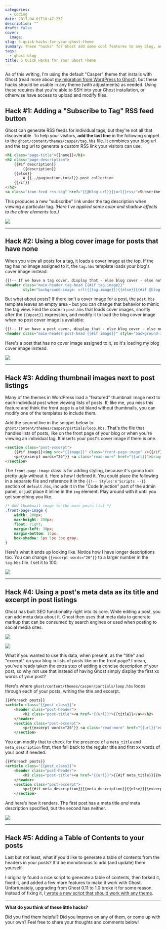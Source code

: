 ```yaml
---
categories:
  - Coding
date: 2017-04-01T18:47:23Z
description: ""
draft: false
cover:
  image:
slug: 5-quick-hacks-for-your-ghost-theme
summary: These "hacks" for Ghost add some cool features to any blog, and should be usable with any theme.
tags:
  - ghost-blog
title: 5 Quick Hacks for Your Ghost Theme
---
```

As of this writing, I'm using the default "Casper" theme that installs with Ghost (read more about [my migration from WordPress to Ghost](https://grantwinney.com/migrating-a-blog-from-wordpress-to-ghost/)), but these hacks should be usable in any theme (with adjustments) as needed. Using these requires that you're able to SSH into your Ghost installation, or otherwise have access to upload and modify files.

## Hack #1: Adding a "Subscribe to Tag" RSS feed button

Ghost can generate RSS feeds for individual tags, but they're not all that discoverable. To help your visitors, **add the last line** in the following snippet to the `ghost/content/themes/casper/tag.hbs` file. It combines your blog url and the tag url to generate a custom RSS link your visitors can use.

```html
<h1 class="page-title">{{name}}</h1>
<h2 class="page-description">
    {{#if description}}
        {{description}}
    {{else}}
        A {{../pagination.total}}-post collection
    {{/if}}
</h2>
<a class="icon-feed rss-tag" href="{{@blog.url}}{{url}}rss/">Subscribe to this tag</a>
```

This produces a new "subscribe" link under the tag description when viewing a particular tag. _(Here I've applied some color and shadow effects to the other elements too.)_

![](ghost-subscribe-to-tag.webp)

---

## Hack #2: Using a blog cover image for posts that have none

When you view all posts for a tag, it loads a cover image at the top. If the tag has no image assigned to it, the `tag.hbs` template loads your blog's cover image instead:

```html
{{!-- If we have a tag cover, display that - else blog cover - else nothing --}}
<header class="main-header tag-head {{#if tag.image}}" 
        style="background-image: url({{tag.image}}){{else}}{{#if @blog.cover}}" style="background-image: url({{@blog.cover}}){{else}}no-cover{{/if}}{{/if}}">
```

But what about posts? If there isn't a cover image for a post, the `post.hbs` template leaves an empty area - but you can change that behavior to mimic the tag view. Find the code in `post.hbs` that loads cover images, shortly after the `{{#post}}` expression, and modify it to load the blog cover image when no post cover image is available:

```html
{{!-- If we have a post cover, display that - else blog cover - else nothing --}}
<header class="main-header post-head {{#if image}}" style="background-image: url({{image}}){{else}}{{#if @blog.cover}}" style="background-image: url({{@blog.cover}}){{else}}no-cover{{/if}}{{/if}}">
```

Here's a post that has no cover image assigned to it, so it's loading my blog cover image instead.

![](5-quick-hacks-for-your-ghost-theme/image-3.webp)

---

## Hack #3: Adding thumbnail images next to post listings

Many of the themes in WordPress load a "featured" thumbnail image next to each individual post when viewing lists of posts. If, like me, you miss this feature and think the front page is a bit bland without thumbnails, you can modify one of the templates to include them.

Add the second line in the snippet below to `ghost/content/themes/casper/partials/loop.hbs`. That's the file that handles lists of posts, like on the front page of your blog or when you're viewing an individual tag. It inserts your post's cover image if there is one.

```html
<section class="post-excerpt">
    {{#if image}}<img src="{{image}}" class="front-page-image" />{{/if}}
    <p>{{excerpt words="26"}} <a class="read-more" href="{{url}}">&raquo;</a></p>
</section>
```

The `front-page-image` class is for adding styling, because it's gonna look pretty ugly without it. Here's how I defined it. You could place the following in a separate file and reference it in the `{{!-- Styles'n'Scripts --}}` section of `default.hbs`, include it in the "Code Injection" part of the admin panel, or just place it inline in the `img` element. Play around with it until you get something you like.

```css
/* Add thumbnail image to the main posts list */
.front-page-image {
    width: 200px;
    max-height: 200px;
    float: right;
    margin-left: 30px;
    margin-bottom: 15px;
    box-shadow: 5px 5px 3px gray;
}
```

Here's what it ends up looking like. Notice how I have longer descriptions too. You can change `{{excerpt words="26"}}` to a larger number in the `tag.hbs` file. I set it to 100.

![](ghost-thumbnails-in-post-list.webp)

---

## Hack #4: Using a post's meta data as its title and excerpt in post listings

Ghost has built SEO functionality right into its core. While editing a post, you can add meta data about it. Ghost then uses that meta data to generate markup that can be consumed by search engines or used when posting to social media sites.

![](ghost-meta-data-in-post-list-1.webp)

![](ghost-meta-data-in-post-list-3.webp)

What if you wanted to use this data, when present, as the "title" and "excerpt" on your blog in lists of posts like on the front page? I mean, you've already taken the extra step of adding a concise description of your post, so why not use that instead of having Ghost simply display the first xx words of your post?

Here's where `ghost/content/themes/casper/partials/loop.hbs` loops through each of your posts, writing the title and excerpt.

```html
{{#foreach posts}}
<article class="{{post_class}}">
    <header class="post-header">
        <h2 class="post-title"><a href="{{url}}">{{title}}</a></h2>
    </header>
    <section class="post-excerpt">
        <p>{{excerpt words="26"}} <a class="read-more" href="{{url}}">&raquo;</a></p>
    </section>
```

You can modify that to check for the presence of a `meta_title` and `meta_description` first, then fall back to the regular title and first xx words of your post if needed.

```html
{{#foreach posts}}
<article class="{{post_class}}">
    <header class="post-header">
        <h2 class="post-title"><a href="{{url}}">{{#if meta_title}}{{meta_title}}{{else}}{{title}}{{/if}}</a></h2>
    </header>
    <section class="post-excerpt">
        <p>{{#if meta_description}}{{meta_description}}{{else}}{{excerpt words="26"}}{{/if}} <a class="read-more" href="{{url}}">&raquo;</a></p>
    </section>
```

And here's how it renders. The first post has a meta title _and_ meta description specified, but the second has neither.

![](5-quick-hacks-for-your-ghost-theme/image-4.webp)

---

## Hack #5: Adding a Table of Contents to your posts

Last but not least, what if you'd like to generate a table of contents from the headers in your posts? It'd be monotonous to add (and update) them yourself.

I originally found a nice script to generate a table of contents, then forked it, fixed it, and added a few more features to make it work with Ghost. Unfortunately, upgrading from Ghost 0.11 to 1.0 broke it for some reason. Instead of fixing it, I[ wrote a new script that should work with any theme](https://grantwinney.com/creating-a-table-of-contents-for-your-blog).

---

**What do you think of these little hacks?**

Did you find them helpful? Did you improve on any of them, or come up with your own? Feel free to share your thoughts and comments below!
